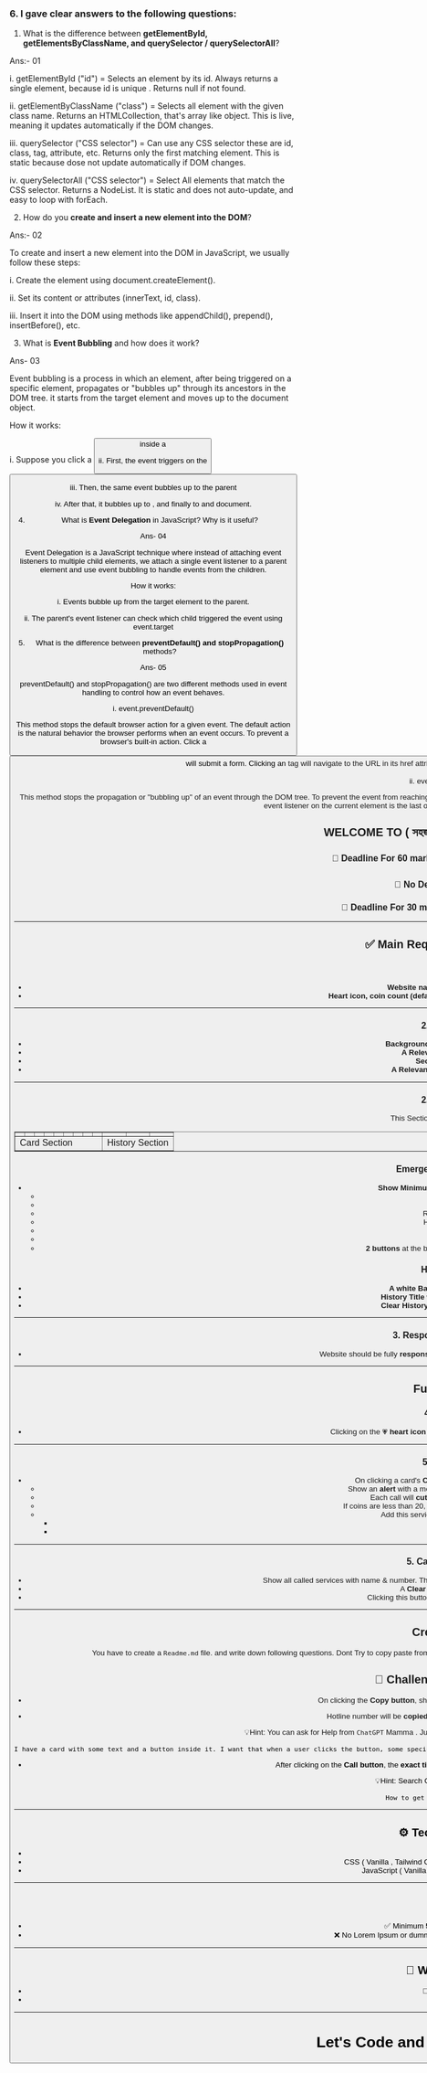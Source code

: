 ### 6. I gave clear answers to the following questions:

1. What is the difference between **getElementById, getElementsByClassName, and querySelector / querySelectorAll**?

Ans:- 01

i. getElementById ("id") = Selects an element by its id. Always returns a single element, because id is unique . Returns null if not found.

ii. getElementByClassName ("class") = Selects all element with the given class name. Returns an HTMLCollection, that's array like object. This is live, meaning it updates automatically if the DOM changes.

iii. querySelector ("CSS selector") = Can use any CSS selector these are id, class, tag, attribute, etc. Returns only the first matching element. This is static because dose not update automatically if DOM changes.

iv. querySelectorAll ("CSS selector") = Select All elements that match the CSS selector. Returns a NodeList. It is static and does not auto-update, and easy to loop with forEach.



2. How do you **create and insert a new element into the DOM**?

Ans:- 02

To create and insert a new element into the DOM in JavaScript, we usually follow these steps:

i. Create the element using document.createElement().

ii. Set its content or attributes (innerText, id, class).

iii. Insert it into the DOM using methods like appendChild(), prepend(), insertBefore(), etc.



3. What is **Event Bubbling** and how does it work?

Ans- 03

Event bubbling is a process in which an element, after being triggered on a specific element, propagates or "bubbles up" through its ancestors in the DOM tree. it starts from the target element and moves up to the document object.

How it works:

i. Suppose you click a <button> inside a <div>

ii. First, the event triggers on the <button>

iii. Then, the same event bubbles up to the parent <div>

iv. After that, it bubbles up to <body>, and finally to <html> and document.



4. What is **Event Delegation** in JavaScript? Why is it useful?

Ans- 04

Event Delegation is a JavaScript technique where instead of attaching event listeners to multiple child elements, we attach a single event listener to a parent element and use event bubbling to handle events from the children.

How it works:

i. Events bubble up from the target element to the parent.

ii. The parent's event listener can check which child triggered the event using event.target



5. What is the difference between **preventDefault() and stopPropagation()** methods?

Ans- 05

preventDefault() and stopPropagation() are two different methods used in event handling to control how an event behaves.

i. event.preventDefault()

This method stops the default browser action for a given event. The default action is the natural behavior the browser performs when an event occurs. To prevent a browser's built-in action. Click a <button type = "submit"> will submit a form. Clicking an <a> tag will navigate to the URL in its href attribute. Pressing a key in a <input> field will display the character.

ii. event.stopPropagation()

This method stops the propagation or "bubbling up" of an event through the DOM tree. To prevent the event from reaching parent elements. When an event is triggered on an element it normally bubble up to all its ancestors. stopPropagation() ensures that the event listener on the current element is the last one to process it. No parent elements will be notified of the event.



## WELCOME TO ( সহজ সরল সিম্পল ) ASSIGNMENT-005

### 📅 Deadline For 60 marks: 29th August, 2025 (11:59 pm ⏱️)

### 📅 No Deadline For 50 marks

### 📅 Deadline For 30 marks: Any time after 29th August.

---

## ✅ Main Requirements (50 Marks)

### 1. Navbar

- **Website name & logo** on the left as Figma
- **Heart icon, coin count (default-100), and Copy Count** on the right as Figma

---

### 2. Hero Section

- **Background Gradient** in the Whole Section
- **A Relevant Logo** at the top-center
- **Section Title** in the center
- **A Relevant Slogan** in the bottom Center

---

### 2. Main Section

This Section will have layout as figma

<table border=1 width="100%" cellpadding="50">
<tr>
    <td></td>
    <td></td>
    <td></td>
    <td></td>
    <td></td>
    <td></td>
    <td></td>
    <td></td>
    <td></td>
    <td></td>
    <td></td>
    <td></td>
 </tr>
 <tr>
    <td colspan=9 >Card Section</td>
    <td colspan=3>History Section</td>
 </tr>
</table>

### Emergency Hotline Section

- **Show Minimum 6 cards**. Each card will contain:
  - Icon or Image
  - Relevant Name
  - Relevant Name in English
  - Hotline number for calling
  - Category Badge
  - 💗 icon at left
  - **2 buttons** at the bottom: Copy and Call with icons as Figma

### History Section

- **A white Background** in the whole section
- **History Title with icon** at the top-left as Figma
- **Clear History Button** at the top-right as Figma

---

### 3. Responsiveness (5 Marks)

- Website should be fully **responsive for mobile devices** (implementation up to you)

---

## Functionalities

### 4. Heart Icons

- Clicking on the 💗 **heart icon** of any card will increase the count in the Navbar

---

### 5. Call Buttons

- On clicking a card's **Call Button**, following actions will happen:
  - Show an **alert** with a message including the service name and number
  - Each call will **cut 20 coins**. Reduce Coin after each click.
  - If coins are less than 20, show a relevant alert and terminate the process.
  - Add this service into the **Call History section** with:
    - Service name
    - Service number

---

### 5. Call History Section

- Show all called services with name & number. This will empty initially. when call button clicked it will filled dynamically.
- A **Clear History button** on the right
- Clicking this button will remove all data from call history

---

## Create Readme

You have to create a `Readme.md` file. and write down following questions. Dont Try to copy paste from AI Tools. Just write what you know about these. If you don't know , then search , learn , understand and then write.



## 🧪 Challenges Part (10 Marks)

- On clicking the **Copy button**, show an alert and **increase the copy count** (3 Marks)

- Hotline number will be **copied on click** so it can be pasted anywhere (4 Marks)

💡Hint: You can ask for Help from `ChatGPT` Mamma . Just copy the below prompt , generate answer. use it with your own way.

```bash
I have a card with some text and a button inside it. I want that when a user clicks the button, some specific text from the card is copied to the clipboard using JavaScript. Please provide the code and explain it step by step.
```

- After clicking on the **Call button**, the **exact time of the call** will be shown in the Call History section (3 Marks)

💡Hint: Search Google with that below question

```bash
How to get current local time in js
```

---

## ⚙️ Technology Stack

- HTML
- CSS ( Vanilla , Tailwind CSS , DaisyUI , Others - wheatever you like )
- JavaScript ( Vanilla only. No Framework / Library Allowed )

---

## 📌 Rules

- ✅ Minimum **5 meaningful commits** required
- ❌ No Lorem Ipsum or dummy placeholder text. Use **relevant content only**

---

## 🔗 What to Submit

- 📂 **GitHub Repository**
- 🌐 **Live Link**

---

# Let's Code and Achieve your Dream 🎯